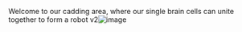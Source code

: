 Welcome to our cadding area, where our single brain cells can unite together to form a robot
v2![image](https://github.com/NoozAbooz/2088S-OverUnder-2024/assets/105524304/23c937d1-8ee2-45af-9c9f-373e6b41db0a)

